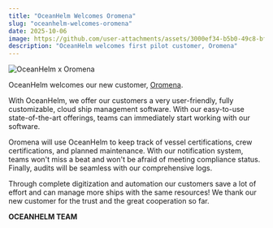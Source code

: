 ```yaml
---
title: "OceanHelm Welcomes Oromena"
slug: "oceanhelm-welcomes-oromena"
date: 2025-10-06
image: https://github.com/user-attachments/assets/3000ef34-b5b0-49c8-bf6c-bed604f4856f
description: "OceanHelm welcomes first pilot customer, Oromena"
---
```

![OceanHelm x Oromena](https://github.com/user-attachments/assets/3000ef34-b5b0-49c8-bf6c-bed604f4856f "OceanHelm Welcomes Oromena")

OceanHelm welcomes our new customer, [Oromena](https://oromena.com/).

With OceanHelm, we offer our customers a very user-friendly, fully customizable, cloud ship management software. With our easy-to-use state-of-the-art offerings, teams can immediately start working with our software.

Oromena will use OceanHelm to keep track of vessel certifications, crew certifications, and planned maintenance. With our notification system, teams won't miss a beat and won't be afraid of meeting compliance status. Finally, audits will be seamless with our comprehensive logs.

Through complete digitization and automation our customers save a lot of effort and can manage more ships with the same resources! We thank our new customer for the trust and the great cooperation so far.

**OCEANHELM TEAM**